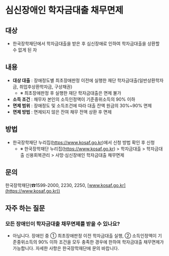 # 심신장애인 학자금대출 채무면제

## 대상

- 한국장학재단에서 학자금대출을 받은 후 심신장애로 인하여 학자금대출을 상환할 수 없게 된 자

## 내용

- **대상 대출** : 장애정도별 최초장애판정 이전에 실행한 재단 학자금대출(일반상환학자금, 취업후상환학자금, 구상채권)
  - ※ 최초장애판정 후 실행한 재단 학자금대출은 면제 불가
- **소득 조건** : 채무자 본인의 소득인정액이 기준중위소득의 90% 이하
- **면제 범위** : 장애정도 및 소득조건에 따라 대출 잔액 원금의 30%~90% 면제
- **면제 방법** : 면제되지 않은 잔여 채무 전액 상환 후 면제

## 방법

- 한국장학재단 누리집(https://www.kosaf.go.kr)에서 신청 방법 확인 후 신청
  - ※ 한국장학재단 누리집(https://www.kosaf.go.kr) > 학자금대출 > 학자금대출 신용회복관리 > 사망·심신장애인 학자금대출 채무면제

## 문의

한국장학재단(☎1599-2000, 2230, 2250, [www.kosaf.go.kr](https://www.kosaf.go.kr))

## 자주 하는 질문

### 모든 장애인이 학자금대출 채무면제를 받을 수 있나요?

- 아닙니다. 장애인 중 ① 최초장애판정 이전 학자금대출 실행, ② 소득인정액이 기준중위소득의 90% 이하 조건을 모두 충족한 경우에 한하여 학자금대출 채무면제가 가능합니다. 자세한 사항은 한국장학재단에 문의 바랍니다.
